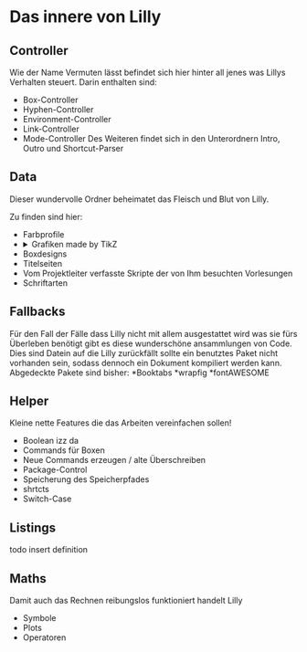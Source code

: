 # Das innere von Lilly 

## Controller ##

Wie der Name Vermuten lässt befindet sich hier hinter all jenes was Lillys Verhalten steuert.
Darin enthalten sind:
 * Box-Controller
 * Hyphen-Controller
 * Environment-Controller
 * Link-Controller
 * Mode-Controller
Des Weiteren findet sich in den Unterordnern Intro, Outro und Shortcut-Parser

## Data ##

Dieser wundervolle Ordner beheimatet das Fleisch und Blut von Lilly. 

Zu finden sind hier:
  * Farbprofile
  * <details>
      <summary> Grafiken made by TikZ</summary>
      <p> Ampeln </p>
      <p> Automaten </p>
      <p> Graphen </p>
      <p> Neuronen </p>
      <p> Placeholder </p>
      <p> Rotationen </p>
      <p> Symbole </p> </details>
  * Boxdesigns
  * Titelseiten
  * Vom Projektleiter verfasste Skripte der von Ihm besuchten Vorlesungen
  * Schriftarten 
  
## Fallbacks ## 

Für den Fall der Fälle dass Lilly nicht mit allem ausgestattet wird was sie fürs Überleben benötigt gibt es diese wunderschöne 
ansammlungen von Code.
Dies sind Datein auf die Lilly zurückfällt sollte ein benutztes Paket nicht vorhanden sein, sodass dennoch ein Dokument kompiliert werden kann.
Abgedeckte Pakete sind bisher:
 *Booktabs
 *wrapfig
 *fontAWESOME
 
## Helper ## 

Kleine nette Features die das Arbeiten vereinfachen sollen!
  * Boolean izz da 
  * Commands für Boxen
  * Neue Commands erzeugen / alte Überschreiben
  * Package-Control 
  * Speicherung des Speicherpfades 
  * shrtcts
  * Switch-Case
  
## Listings ## 

todo insert definition

## Maths ##

Damit auch das Rechnen reibungslos funktioniert handelt Lilly 
  * Symbole
  * Plots
  * Operatoren
  
